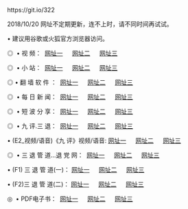 <p>https://git.io/322</p>
<p>2018/10/20 网址不定期更新，连不上时，请不同时间再试试。
<p>• 建议用谷歌或火狐官方浏览器访问。
<p>◎  • 视 频： 
<a href="http://il.cercadelrio.com/tv/" target="_blank">网址一</a> 　 
<a href="http://dh.cercadelrio.com/9018.html" target="_blank">网址二</a> 　 
<a href="http://dh.cercadelrio.com/9449.html" target="_blank">网址三</a></p>
<p>◎ </span>  •  小 站：  
<a href="http://il.cercadelrio.com/" target="_blank">网址一</a> 　 
<a href="http://dh.cercadelrio.com/" target="_blank">网址二</a> 　 
<a href="http://dh.cercadelrio.com/read/" target="_blank">网址三</a></p>
<p>◎  • 翻 墙 软 件 ：  
<a href="http://il.cercadelrio.com/ff/" target="_blank">网址一</a> 　 
<a href="http://dh.cercadelrio.com/s/read/a1_nd.html" target="_blank">网址二</a> 　 
<a href="http://dh.cercadelrio.com/ff/index.html" target="_blank">网址三</a></p>
<p>◎ </span>  • 每 日 新 闻：  
<a href="http://il.cercadelrio.com/day/" target="_blank">网址一</a> 　 
<a href="http://dh.cercadelrio.com/day/" target="_blank">网址二</a> 　 
<a href="http://dh.cercadelrio.com/day/index.html" target="_blank">网址三</a></p>
<p>◎ </span>  • 短 波 分 享：  
<a href="http://il.cercadelrio.com/h/" target="_blank">网址一</a> 　 
<a href="http://dh.cercadelrio.com/h/" target="_blank">网址二</a> 　 
<a href="http://dh.cercadelrio.com/h/index.html" target="_blank">网址三</a></p>
<p>◎   • 九 评.三 退：  
<a href="http://il.cercadelrio.com/t/" target="_blank">网址一</a> 　 
<a href="http://dh.cercadelrio.com/v2/index.html" target="_blank">网址二</a> 　 
<a href="http://dh.cercadelrio.com/tt/index.html" target="_blank">网址三</a> 　</p>
<p>  • (E2_视频/语音)《九 评》视频/语音: 
<a href="http://dh.cercadelrio.com/7738.html" target="_blank">网址一</a> 　 
<a href="http://dh.cercadelrio.com/7614.html" target="_blank">网址二</a> 　 
<a href="http://dh.cercadelrio.com/7633.html" target="_blank">网址三</a></p>
<p>◎   • 三 退 管 道...退 党 网：  
<a href="http://il.cercadelrio.com/go/td1.html" target="_blank">网址一</a> 　 
<a href="http://dh.cercadelrio.com/go/td2.html" target="_blank">网址二</a> 　 
<a href="http://dh.cercadelrio.com/go/td3.html" target="_blank">网址三</a></p>
<p>  • (F1) 三 退 管 道(一)： 
<a href="http://il.cercadelrio.com/dd/" target="_blank">网址一</a> 　 
<a href="http://dh.cercadelrio.com/s/read/a1_tdx.html" target="_blank">网址二</a> 　 
<a href="http://dh.cercadelrio.com/dd/" target="_blank">网址三</a></p>
<p>  • (F2)三 退 管 道(二)： 
<a href="http://dh.cercadelrio.com/d/" target="_blank">网址一</a> 　 
<a href="http://il.cercadelrio.com/d/index.html" target="_blank">网址二</a> 　 
<a href="http://dh.cercadelrio.com/d/" target="_blank">网址三</a></p>
<p>◎   • PDF电子书：  
<a href="http://il.cercadelrio.com/p/" target="_blank">网址一</a> 　 
<a href="http://dh.cercadelrio.com/p/index.html" target="_blank">网址二</a> 　 
<a href="http://dh.cercadelrio.com/p/" target="_blank">网址三</a></p>
